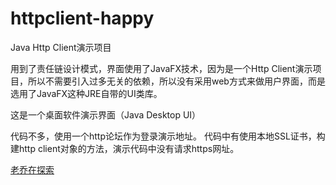 # httpclient-happy
Java Http Client演示项目

用到了责任链设计模式，界面使用了JavaFX技术，因为是一个Http Client演示项目，所以不需要引入过多无关的依赖，所以没有采用web方式来做用户界面，而是选用了JavaFX这种JRE自带的UI类库。

这是一个桌面软件演示界面（Java Desktop UI）

代码不多，使用一个http论坛作为登录演示地址。
代码中有使用本地SSL证书，构建http client对象的方法，演示代码中没有请求https网址。

[老乔在探索](http://www.georgeinfo.com/)
